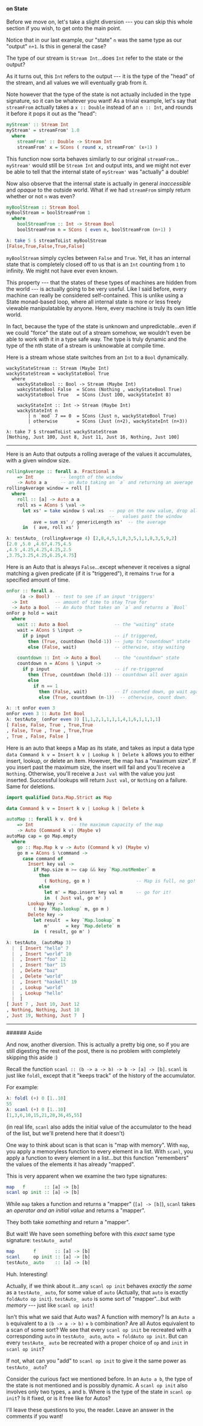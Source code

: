 #### on State

Before we move on, let's take a slight diversion --- you can skip this whole
section if you wish, to get onto the main point.

Notice that in our last example, our "state" `n` was the same type as our
"output" `n+1`.  Is this in general the case?

The type of our stream is `Stream Int`...does `Int` refer to the state or the
output?

As it turns out, this `Int` refers to the output --- it is the type of the
"head" of the stream, and all values we will eventually grab from it.

Note however that the type of the state is not actually included in the type
signature, so it can be whatever you want!  As a trivial example, let's say
that `streamFrom` actually takes a `x :: Double` instead of an `n :: Int`, and
rounds it before it pops it out as the "head":

~~~haskell
myStream' :: Stream Int
myStream' = streamFrom' 1.0
  where
    streamFrom' :: Double -> Stream Int
    streamFrom' x = SCons ( round x, streamFrom' (x+1) )
~~~

This function now sorta behaves similarly to our original `streamFrom`...
`myStream'` would still be `Stream Int` and output ints, and we might not ever
be able to tell that the internal state of `myStream'` was "actually" a
double!

Now also observe that the internal state is actually in general *inaccessible*
and *opaque* to the outside world.  What if we had `streamFrom` simply return
whether or not `n` was even?

~~~haskell
myBoolStream :: Stream Bool
myBoolStream = boolStreamFrom 1
  where
    boolStreamFrom :: Int -> Stream Bool
    boolStreamFrom n = SCons ( even n, boolStreamFrom (n+1) )
~~~

~~~haskell
λ: take 5 $ streamToList myBoolStream
[False,True,False,True,False]
~~~

`myBoolStream` simply cycles between `False` and `True`.  Yet, it has an
internal state that is completely closed off to us that is an `Int` counting
from `1` to infinity.  We might not have ever even known.

This property --- that the states of these types of machines are hidden from
the world --- is actually going to be very useful.  Like I said before, every
machine can really be considered self-contained.  This is unlike using a State
monad-based loop, where all internal state is more or less freely viewable
manipulatable by anyone.  Here, every machine is truly its own little world.

In fact, because the type of the state is unknown and unpredictable...even if
we could "force" the state out of a stream somehow, we wouldn't even be able
to work with it in a type safe way.  The type is truly dynamic and the type of
the nth state of a stream is unknowable at compile time.

Here is a stream whose state switches from an `Int` to a `Bool` dynamically.

~~~
wackyStateStream :: Stream (Maybe Int)
wackyStateStream = wackyStateBool True
  where
    wackyStateBool :: Bool -> Stream (Maybe Int)
    wakcyStateBool False  = SCons (Nothing , wackyStateBool True)
    wackyStateBool True   = SCons (Just 100, wackyStateInt 8)

    wackyStateInt :: Int -> Stream (Maybe Int)
    wackyStateInt n
        | n `mod` 7 == 0  = SCons (Just n, wackyStateBool True)
        | otherwise       = SCons (Just (n+2), wackyStateInt (n+3))
~~~

~~~
λ: take 7 $ streamToList wackyStateStream
[Nothing, Just 100, Just 8, Just 11, Just 16, Nothing, Just 100]
~~~


------------------------

Here is an Auto that outputs a rolling average of the values it accumulates,
with a given window size.

~~~haskell
rollingAverage :: forall a. Fractional a
    => Int          -- length of the window
    -> Auto a a     -- an Auto taking an `a` and returning an average `a`
rollingAverage window = roll []
  where
    roll :: [a] -> Auto a a
    roll xs = ACons $ \val ->
      let xs' = take window $ val:xs  -- pop on the new value, drop all
                                      --   values past the window
          ave = sum xs' / genericLength xs'  -- the average
      in  ( ave, roll xs' )
~~~

~~~haskell
λ: testAuto_ (rollingAverage 4) [2,8,4,5,1,8,3,5,1,1,8,3,5,9,2]
[2.0 ,5.0 ,4.67,4.75,4.5
,4.5 ,4.25,4.25,4.25,2.5
,3.75,3.25,4.25,6.25,4.75]
~~~

Here is an Auto that is always `False`...except whenever it receives a signal
matching a given predicate (if it is "triggered"), it remains `True` for a
specified amount of time.

~~~haskell
onFor :: forall a.
     (a -> Bool)  -- test to see if an input 'triggers'
  -> Int          -- amount of time to stay True for
  -> Auto a Bool  -- An Auto that takes an `a` and returns a `Bool`
onFor p hold = wait
  where
    wait :: Auto a Bool                 -- the "waiting" state
    wait = ACons $ \input ->
      if p input                        -- if triggered,
        then (True, countdown (hold-1)) -- jump to "countdown" state
        else (False, wait)              -- otherwise, stay waiting

    countdown :: Int -> Auto a Bool     -- the "countdown" state
    countdown n = ACons $ \input ->
      if p input                        -- if re-triggered
        then (True, countdown (hold-1)) -- countdown all over again
        else
          if n == 1
            then (False, wait)          -- If counted down, go wait again
            else (True, countdown (n-1))  -- otherwise, count down.
~~~

~~~haskell
λ: :t onFor even 3
onFor even 3 :: Auto Int Bool
λ: testAuto_ (onFor even 3) [1,1,2,1,1,1,1,4,1,6,1,1,1,1]
[ False, False, True , True,True
, False, True , True , True,True
, True , False, False ]
~~~

Here is an auto that keeps a Map as its state, and takes as input a data type
`data Command k v = Insert k v | Lookup k | Delete k` allows you to either
insert, lookup, or delete an item.  However, the map has a "maximum size".  If
you insert past the maximum size, the insert will fail and you'll receive a
`Nothing`.  Otherwise, you'll receive a `Just val` with the value you just
inserted.  Successful lookups will return `Just val`, or `Nothing` on a
failure.  Same for deletions.

~~~haskell
import qualified Data.Map.Strict as Map

data Command k v = Insert k v | Lookup k | Delete k

autoMap :: forall k v. Ord k
    => Int              -- the maximum capacity of the map
    -> Auto (Command k v) (Maybe v)
autoMap cap = go Map.empty
  where
    go :: Map.Map k v -> Auto (Command k v) (Maybe v)
    go m = ACons $ \command ->
      case command of
        Insert key val ->
          if Map.size m >= cap && key `Map.notMember` m
            then
              ( Nothing, go m )                 -- Map is full, no go!
            else
              let m' = Map.insert key val m     -- go for it!
              in  ( Just val, go m' )
        Lookup key ->
          ( key `Map.lookup` m, go m )
        Delete key ->
          let result  = key `Map.lookup` m
              m'      = key `Map.delete` m
          in  ( result, go m' )
~~~

~~~haskell
λ: testAuto_ (autoMap 3)
  |  [ Insert "hello" 7
  |  , Insert "world" 10
  |  , Insert "foo" 12
  |  , Insert "bar" 15
  |  , Delete "baz"
  |  , Delete "world"
  |  , Insert "haskell" 19
  |  , Lookup "world"
  |  , Lookup "hello"
  |  ]
[ Just 7 , Just 10, Just 12
, Nothing, Nothing, Just 10
, Just 19, Nothing, Just 7  ]
~~~



--------------------------------------


<aside>
    ###### Aside

And now, another diversion.  This is actually a pretty big one, so if you are
still digesting the rest of the post, there is no problem with completely
skipping this aside :)

Recall the function `scanl :: (b -> a -> b) -> b -> [a] -> [b]`.  `scanl` is
just like `foldl`, except that it "keeps track" of the history of the
accumulator.

For example:

~~~haskell
λ: foldl (+) 0 [1..10]
55
λ: scanl (+) 0 [1..10]
[1,3,6,10,15,21,28,36,45,55]
~~~

(in real life, `scanl` also adds the initial value of the accumulator to the
head of the list, but we'll pretend here that it doesn't)

One way to think about scan is that scan is "map with memory".  With `map`,
you apply a memoryless function to every element in a list.  With `scanl`,
you apply a function to every element in a list...but this function
"remembers" the values of the elements it has already "mapped".

This is very apparent when we examine the two type signatures:

~~~haskell
map   f       :: [a] -> [b]
scanl op init :: [a] -> [b]
~~~

While `map` takes a function and returns a "mapper" (`[a] -> [b]`), `scanl`
takes an *operator and an initial value* and returns a "mapper".

They both take *something* and return a "mapper".

But wait!  We have seen something before with this *exact* same type
signature: `testAuto_ auto`!

~~~haskell
map       f       :: [a] -> [b]
scanl     op init :: [a] -> [b]
testAuto_ auto    :: [a] -> [b]
~~~

Huh.  Interesting!

Actually, if we think about it...any `scanl op init` behaves *exactly the
same* as a `testAuto_ auto`, for some value of `auto` (Actually, that `auto`
is exactly `foldAuto op init`).  `testAuto_ auto` is some sort of
"mapper"...but *with memory* --- just like `scanl op init`!

Isn't this what we said that Auto was?  A function with memory?  Is an `Auto a
b` equivalent to a `(b -> a -> b)` + `b` combination?  Are all Autos
equivalent to a scan of some sort?  We see that every `scanl op init` be
recreated with a corresponding `auto` in `testAuto_ auto`, `auto = foldAuto op
init`.  But can every `testAuto_ auto` be recreated with a proper choice of
`op` and `init` in `scanl op init`?

If not, what can you "add" to `scanl op init` to give it the same power as
`testAuto_ auto`?

Consider the curious fact we mentioned before.  In an `Auto a b`, the type of
the state is not mentioned and is possibly dynamic.  A `scanl op init` also
involves only two types, `a` and `b`.  Where is the type of the state in
`scanl op init`? Is it fixed, or is it free like for Autos?

I'll leave these questions to you, the reader.  Leave an answer in the
comments if you want!
</aside>




<!-- But I'll leave this for the next part. -->

<!-- For now, think of what it means to be "function like".  Not only do you have -->
<!-- inputs and outputs...but there are also certain things about being a function -->
<!-- that are key to its nature.  Things like...function composition, maybe?  What -->
<!-- would that even look like with our autos? -->

<!-- Okay, I think I've belabored the point enough.  It should come as no surprise -->
<!-- to you that this "function like" concept has a name in Haskell. -->

<!-- These "function things" are all members of the `Category` typeclass. -->
<!-- Technically, they represent morphisms in the mathematical concept of a -->
<!-- category.  To prevent confusion, I will usually refer to them as morphisms or -->
<!-- as "arrows". -->

<!-- <aside> -->
<!--     ###### Aside -->

<!-- Technically, there is actually a separate `Arrow` typeclass.  This typeclass -->
<!-- more or less provides convenient functions and combinators for chaining and -->
<!-- composing categories, so for now and forever, I will mostly use the words -->
<!-- "arrow" and "morphism" interchangeably.  And sometimes, if I slip, "category". -->
<!-- However, this distinction should be made very clear. -->
<!-- </aside> -->

<!-- #### Semantics of categories -->

<!-- So what does it mean to be a category morphism? -->

<!-- First of all, and most importantly of all, morphisms can be **composed**. -->

<!-- For example, if you have two functions `f :: (->) b c` and `g :: (->) a b`, -->
<!-- you should be able to have some way of "chaining" them --- first apply `g`, -->
<!-- then apply `f`.  Baiscally, `f . g` produces a *new* function from `a` to `c`. -->
<!-- It takes an `a` to `b` functiona and a `b` to `c` function and composes them -->
<!-- into a brand new `a` to `c` function. -->

<!-- Apart from composition, categories must also provide *identity morphisms*. -->
<!-- That is, given any morphism `f :: Category r => r a b`, your category has to -->
<!-- provide for you a left-hand "post-apply" identity `id :: r b b` such that `id -->
<!-- . f` is the same as just `f` alone, as well as a right-hand "pre-apply" -->
<!-- identity `id :: r a a` such that `f . id` is the same as just `f` alone. -->

<!-- The Category typeclass in Haskell exactly provides just the composition `(.)` -->
<!-- and the "identity generator" `id`. -->


